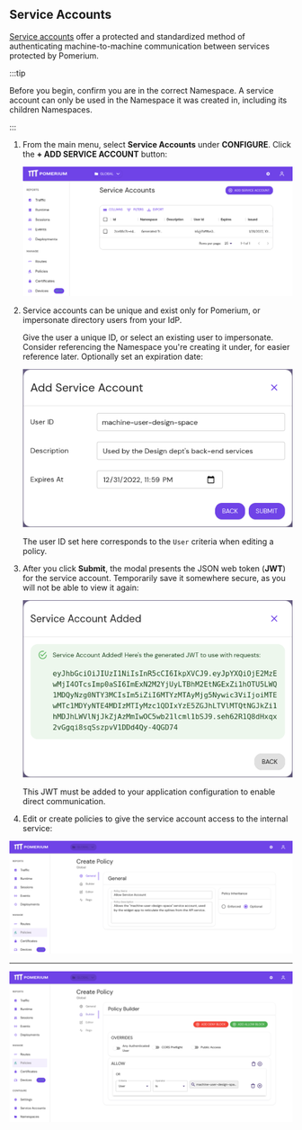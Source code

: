 ## Service Accounts

[Service accounts](/docs/capabilities/service-accounts.md) offer a protected and standardized method of authenticating machine-to-machine communication between services protected by Pomerium.

:::tip

Before you begin, confirm you are in the correct Namespace. A service account can only be used in the Namespace it was created in, including its children Namespaces.

:::

1. From the main menu, select **Service Accounts** under **CONFIGURE**. Click the **+ ADD SERVICE ACCOUNT** button:

   ![The Service Accounts page](./img/service-accounts/console-service-account.png)

1. Service accounts can be unique and exist only for Pomerium, or impersonate directory users from your IdP.

   Give the user a unique ID, or select an existing user to impersonate. Consider referencing the Namespace you're creating it under, for easier reference later. Optionally set an expiration date:

   ![Adding a unique service account](./img/service-accounts/create-service-account.png)

   The user ID set here corresponds to the `User` criteria when editing a policy.

1. After you click **Submit**, the modal presents the JSON web token (**JWT**) for the service account. Temporarily save it somewhere secure, as you will not be able to view it again:

   ![Service Account Added](./img/service-accounts/service-account-jwt.png)

   This JWT must be added to your application configuration to enable direct communication.

1. Edit or create policies to give the service account access to the internal service:

  ![An example policy for a service account](./img/service-accounts/create-policy-1.png)

  ---

  ![An example policy for a service account](./img/service-accounts/create-policy-2.png)
